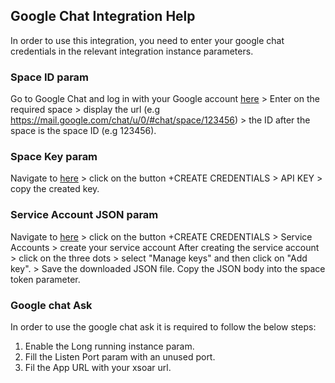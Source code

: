 ## Google Chat Integration Help

In order to use this integration, you need to enter your google chat credentials in the relevant integration instance parameters.

### Space ID param

Go to Google Chat and log in with your Google account [here](https://chat.google.com) > Enter on the required space > display the url (e.g https://mail.google.com/chat/u/0/#chat/space/123456) > the ID after the space is the space ID (e.g 123456).

### Space Key param

Navigate to [here](https://console.cloud.google.com/apis/credentials) > click on the button +CREATE CREDENTIALS > API KEY > copy the created key.

### Service Account JSON param

Navigate to [here](https://console.cloud.google.com/apis/credentials) > click on the button +CREATE CREDENTIALS > Service Accounts > create your service account 
After creating the service account > click on the three dots > select "Manage keys" and then click on "Add key". > Save the downloaded JSON file. Copy the JSON body into the space token parameter.

### Google chat Ask
In order to use the google chat ask it is required to follow the below steps:
1. Enable the Long running instance param.
2. Fill the Listen Port param with an unused port.
3. Fil the App URL with your xsoar url.